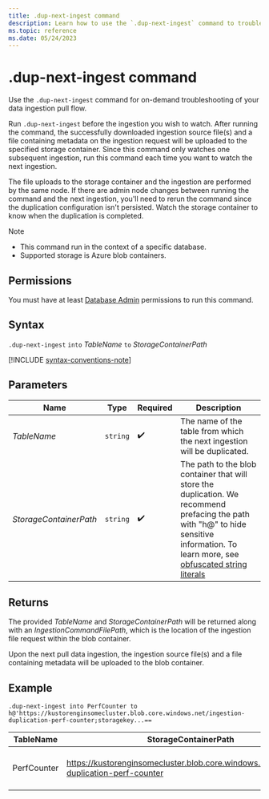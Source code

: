 ```yaml
---
title: .dup-next-ingest command
description: Learn how to use the `.dup-next-ingest` command to troubleshoot your data ingestion pull flow.
ms.topic: reference
ms.date: 05/24/2023
---
```


# .dup-next-ingest command

Use the `.dup-next-ingest` command for on-demand troubleshooting of your data ingestion pull flow.

Run `.dup-next-ingest` before the ingestion you wish to watch. After running the command, the successfully downloaded ingestion source file(s) and a file containing metadata on the ingestion request will be uploaded to the specified storage container. Since this command only watches one subsequent ingestion, run this command each time you want to watch the next ingestion.

The file uploads to the storage container and the ingestion are performed by the same node. If there are admin node changes between running the command and the next ingestion, you'll need to rerun the command since the duplication configuration isn't persisted. Watch the storage container to know when the duplication is completed.

> [!NOTE]
>
> * This command run in the context of a specific database.
> * Supported storage is Azure blob containers.

## Permissions

You must have at least [Database Admin](access-control/role-based-access-control.md) permissions to run this command.

## Syntax

`.dup-next-ingest` `into` *TableName* `to` *StorageContainerPath*

[!INCLUDE [syntax-conventions-note](../../includes/syntax-conventions-note.md)]

## Parameters

|Name|Type|Required|Description|
|--|--|--|--|
|*TableName* | `string` |  :heavy_check_mark: | The name of the table from which the next ingestion will be duplicated.|
|*StorageContainerPath*| `string` |  :heavy_check_mark: | The path to the blob container that will store the duplication. We recommend prefacing the path with "h@" to hide sensitive information. To learn more, see [obfuscated string literals](../query/scalar-data-types/string.md#obfuscated-string-literals)|

## Returns

The provided *TableName* and *StorageContainerPath* will be returned along with an *IngestionCommandFilePath*, which is the location of the ingestion file request within the blob container.

Upon the next pull data ingestion, the ingestion source file(s) and a file containing metadata will be uploaded to the blob container.

## Example

```kusto
.dup-next-ingest into PerfCounter to h@'https://kustorenginsomecluster.blob.core.windows.net/ingestion-duplication-perf-counter;storagekey...==
```

|TableName|StorageContainerPath|IngestionCommandFilePath|
|--|--|--|
|PerfCounter|https://kustorenginsomecluster.blob.core.windows.net/ingestion-duplication-perf-counter|ingestionrequest-KustoEH-PerfCounter-083736db-8cf7-4166-85fd-74ef54e491d1|
